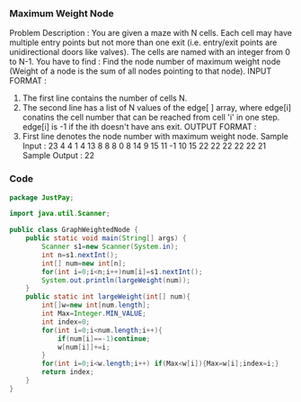 ### Maximum Weight Node

Problem Description : You are given a maze with N cells. Each cell may have multiple entry points
but not more than one exit (i.e. entry/exit points are unidirectional doors like valves).
The cells are named with an integer from 0 to N-1.
You have to find : Find the node number of maximum weight node (Weight of a node is the sum of all
nodes pointing to that node).
INPUT FORMAT :
1. The first line contains the number of cells N.
2. The second line has a list of N values of the edge[ ] array, where edge[i] conatins the cell
number that can be reached from cell 'i' in one step. edge[i] is -1 if the ith doesn't have ans
exit.
OUTPUT FORMAT :
1. First line denotes the node number with maximum weight node.
Sample Input :
23
4 4 1 4 13 8 8 8 0 8 14 9 15 11 -1 10 15 22 22 22 22 22 21
Sample Output :
22
### Code

``` java
package JustPay;

import java.util.Scanner;

public class GraphWeightedNode {
    public static void main(String[] args) {
        Scanner s1=new Scanner(System.in);
        int n=s1.nextInt();
        int[] num=new int[n];
        for(int i=0;i<n;i++)num[i]=s1.nextInt();
        System.out.println(largeWeight(num));
    }
    public static int largeWeight(int[] num){
        int[]w=new int[num.length];
        int Max=Integer.MIN_VALUE;
        int index=0;
        for(int i=0;i<num.length;i++){
            if(num[i]==-1)continue;
            w[num[i]]+=i;
        }
        for(int i=0;i<w.length;i++) if(Max<w[i]){Max=w[i];index=i;}
        return index;
    }
}

```

